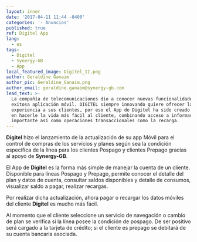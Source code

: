 ```yaml
---
layout: inner
date: '2017-04-11 11:44 -0400'
categories: '- Anuncios'
published: true
ref: Digitel App
lang:
  - es
tags:
  - Digitel
  - Synergy-GB
  - App
local_featured_image: Digitel_II.png
author: Geraldine Ganaim
author_pic: Geraldine_Ganaim.png
author_email: geraldine.ganaim@synergy-gb.com
lead_text: >-
  La compañía de telecomunicaciones dio a conocer nuevas funcionalidades en su
  exitosa aplicación móvil. DIGITEL siempre innovando quiere ofrecer la mejor
  experiencia a sus clientes, por eso el App de Digitel ha sido creado pensando
  en hacerle la vida más fácil al cliente, combinando acceso a información
  importante así como operaciones transaccionales como la recarga.
---
```


**Digitel** hizo el lanzamiento de la actualización de su app Móvil para el control de compras de los servicios y planes según sea la condición específica de la línea para los clientes Pospago y clientes Prepago gracias al apoyo de **Synergy-GB**.

El App de **Digitel** es la forma más simple de manejar la cuenta de un cliente. Disponible para líneas Pospago y Prepago, permite conocer el detalle del plan y datos de cuenta, consultar saldos disponibles y detalle de consumos, visualizar saldo a pagar, realizar recargas.

Por realizar dicha actualización, ahora pagar o recargar los datos móviles del cliente **Digitel** es mucho más fácil.

Al momento que el cliente seleccione un servicio de navegación o cambio de plan se verifica si la línea posee la condición de pospago. De ser positivo será cargado a la tarjeta de crédito; si el cliente es prepago se debitará de su cuenta bancaria asociada.
